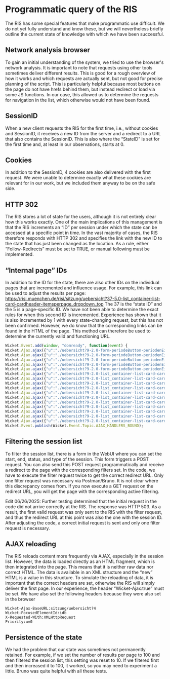 # Programmatic query of the RIS

The RIS has some special features that make programmatic use difficult.
We do not yet fully understand and know these, but we will nevertheless briefly outline the current state of knowledge with which we have been successful.

## Network analysis browser

To gain an initial understanding of the system, we tried to use the browser's network analysis.
It is important to note that requests using other tools sometimes deliver different results.
This is good for a rough overview of how it works and which requests are actually sent, but not good for
precise planning of the script.
This is particularly helpful because most buttons on the page do not have hrefs behind them, but instead redirect or load via some JS functions.
In our case, this allowed us to determine the requests for navigation in the list, which otherwise would not have been found.

## SessionID

When a new client requests the RIS for the first time, i.e., without cookies and SessionID, it receives a new ID from the server and a redirect to a URL that also contains the SessionID.
This is also where the “StateID” is set for the first time and, at least in our observations, starts at 0.

## Cookies

In addition to the SessionID, 4 cookies are also delivered with the first request. We were unable to determine exactly what these cookies are relevant for in our work, but we included them anyway to be on the safe side.

## HTTP 302

The RIS stores a lot of state for the users, although it is not entirely clear how this works exactly.
One of the main implications of this management is that the RIS increments an “ID” per session under which
the state can be accessed at a specific point in time.
In the vast majority of cases, the RIS therefore responds with HTTP 302 and specifies the link with the new
ID to the state that has just been changed as the location. As a rule, either “Follow-Redirects” must be set to TRUE,
or manual following must be implemented.

## “Internal page” IDs

In addition to the ID for the state, there are also other IDs on the individual pages that are incremented and influence usage.
For example, this link can be used to adjust the results per page: <https://risi.muenchen.de/risi/sitzung/uebersicht?37-5.0-list_container-list-card-cardheader-itemsperpage_dropdown_top>
The 37 is the “state ID” and the 5 is a page-specific ID. We have not been able to determine the exact rules for when this second ID is incremented.
Experience has shown that it is also incremented by 1 with every state-changing request, but this has not been confirmed.
However, we do know that the corresponding links can be found in the HTML of the page. This method can therefore be used to determine the currently valid and functioning URL.

```javascript
Wicket.Event.add(window, "domready", function(event) { 
Wicket.Ajax.ajax({"u":"./uebersicht?9-2.0-form-periodeButton-periodenEintrag-0-periode","c":"id33","e":"click","pd":true});;
Wicket.Ajax.ajax({"u":"./uebersicht?9-2.0-form-periodeButton-periodenEintrag-1-periode","c":"id34","e":"click","pd":true});;
Wicket.Ajax.ajax({"u":"./uebersicht?9-2.0-form-periodeButton-periodenEintrag-2-periode","c":"id35","e":"click","pd":true});;
Wicket.Ajax.ajax({"u":"./uebersicht?9-2.0-form-periodeButton-periodenEintrag-3-periode","c":"id36","e":"click","pd":true});;
Wicket.Ajax.ajax({"u":"./uebersicht?9-2.0-form-periodeButton-periodenEintrag-4-periode","c":"id37","e":"click","pd":true});;
Wicket.Ajax.ajax({"u":"./uebersicht?9-2.0-list_container-list-card-cardheader-sort_filter","m":"POST","c":"id8","e":"change"});;
Wicket.Ajax.ajax({"u":"./uebersicht?9-2.0-list_container-list-card-cardheader-nav_top-navigation-1-pageLink","c":"id38","e":"click","pd":true});;
Wicket.Ajax.ajax({"u":"./uebersicht?9-2.0-list_container-list-card-cardheader-nav_top-navigation-2-pageLink","c":"id39","e":"click","pd":true});;
Wicket.Ajax.ajax({"u":"./uebersicht?9-2.0-list_container-list-card-cardheader-nav_top-next","c":"idb","e":"click","pd":true});;
Wicket.Ajax.ajax({"u":"./uebersicht?9-2.0-list_container-list-card-cardheader-nav_top-last","c":"idc","e":"click","pd":true});;
Wicket.Ajax.ajax({"u":"./uebersicht?9-2.0-list_container-list-card-cardheader-itemsperpage_dropdown_top","m":"POST","c":"idd","e":"change"});;
Wicket.Ajax.ajax({"u":"./uebersicht?9-2.0-list_container-list-card-cardfooter-nav_bottom-navigation-1-pageLink","c":"id3a","e":"click","pd":true});;
Wicket.Ajax.ajax({"u":"./uebersicht?9-2.0-list_container-list-card-cardfooter-nav_bottom-navigation-2-pageLink","c":"id3b","e":"click","pd":true});;
Wicket.Ajax.ajax({"u":"./uebersicht?9-2.0-list_container-list-card-cardfooter-nav_bottom-next","c":"id10","e":"click","pd":true});;
Wicket.Ajax.ajax({"u":"./uebersicht?9-2.0-list_container-list-card-cardfooter-nav_bottom-last","c":"id11","e":"click","pd":true});;
Wicket.Ajax.ajax({"u":"./uebersicht?9-2.0-list_container-list-card-cardfooter-itemsperpage_dropdown_bottom","m":"POST","c":"id12","e":"change"});;
Wicket.Event.publish(Wicket.Event.Topic.AJAX_HANDLERS_BOUND);
```

## Filtering the session list

To filter the session list, there is a form in the WebUI where you can set the start, end, status, and type of the session.
This form triggers a POST request. You can also send this POST request programmatically and receive a redirect to the page with the
corresponding filters set.
In the code, we have to execute the filter request twice to get the correct redirect URL.
Only one filter request was necessary via Postman/Bruno. It is not clear where this discrepancy comes from.
If you now execute a GET request on the redirect URL, you will get the page with the corresponding active filtering.

Edit 06/26/2025: Further testing determined that the initial request in the code did not arrive correctly at the RIS. The response was HTTP 503. As a result,
the first valid request was only sent to the RIS with the filter request, and thus the redirect URL at this point was also the one with the session ID. After adjusting the code, a correct initial request is sent and only one filter request is necessary.

## AJAX reloading

The RIS reloads content more frequently via AJAX, especially in the session list. However, the data is loaded directly as an HTML fragment, which is then integrated into the page.
This means that it is neither raw data nor correct HTML. The data is available in an XML structure and the “new” HTML is a value in this structure.
To simulate the reloading of data, it is important that the correct headers are set, otherwise the RIS will simply deliver the first page.
In our experience, the header “Wicket-Ajax:true” must be set. We have also set the following headers because they were also set in the browser

```text
Wicket-Ajax-BaseURL:sitzung/uebersicht?4
Wicket-FocusedElementId:idb
X-Requested-With:XMLHttpRequest
Priority:u=0
```

## Persistence of the state

We had the problem that our state was sometimes not permanently retained. For example, if we set the number of results per page
to 100 and then filtered the session list, this setting was reset to 10. If we filtered first and then increased it to 100, it worked,
so you may need to experiment a little.
Bruno was quite helpful with all these tests.
